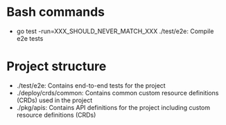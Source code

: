 # Bash commands
- go test -run=XXX_SHOULD_NEVER_MATCH_XXX ./test/e2e: Compile e2e tests

# Project structure
- ./test/e2e: Contains end-to-end tests for the project
- ./deploy/crds/common: Contains common custom resource definitions (CRDs) used in the project
- ./pkg/apis: Contains API definitions for the project including custom resource definitions (CRDs)